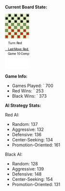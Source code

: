 
**Current Board State:**  
<!-- START_GIF -->
![Checkers Game](./checkers_game.gif)
<!-- END_GIF -->

**Game Info:**  
- Games Played: `<!-- GAMES_PLAYED --> 700
- Red Wins: `<!-- RED_WINS --> 253
- Black Wins: `<!-- BLACK_WINS --> 373

<!-- AI_STATS -->
**AI Strategy Stats:**

Red AI:
- Random: 137
- Aggressive: 132
- Defensive: 136
- Center-Seeking: 134
- Promotion-Oriented: 161

Black AI:
- Random: 128
- Aggressive: 139
- Defensive: 148
- Center-Seeking: 154
- Promotion-Oriented: 131
